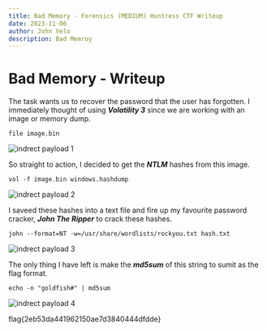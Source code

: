 ```yaml
---
title: Bad Memory - Forensics (MEDIUM) Huntress CTF Writeup
date: 2023-11-06
author: John Velo
description: Bad Memroy
---
```


# Bad Memory - Writeup

The task wants us to recover the password that the user has forgotten. I immediately thought of using ***Volatility 3*** since we are working with an image or memory dump. 

```file image.bin```

![indrect payload 1](/bad_memory/Picture1.png)

So straight to action, I decided to get the ***NTLM*** hashes from this image.

```vol -f image.bin windows.hashdump```

![indrect payload 2](/bad_memory/Picture2.png)

I saveed these hashes into a text file and fire up my favourite password cracker, ***John The Ripper*** to crack these hashes.

```john --format=NT -w=/usr/share/wordlists/rockyou.txt hash.txt```

![indrect payload 3](/bad_memory/Picture3.png)

The only thing I have left is make the ***md5sum*** of this string to sumit as the flag format.

```echo -n "goldfish#" | md5sum```

![indrect payload 4](/bad_memory/Picture4.png)

flag{2eb53da441962150ae7d3840444dfdde}